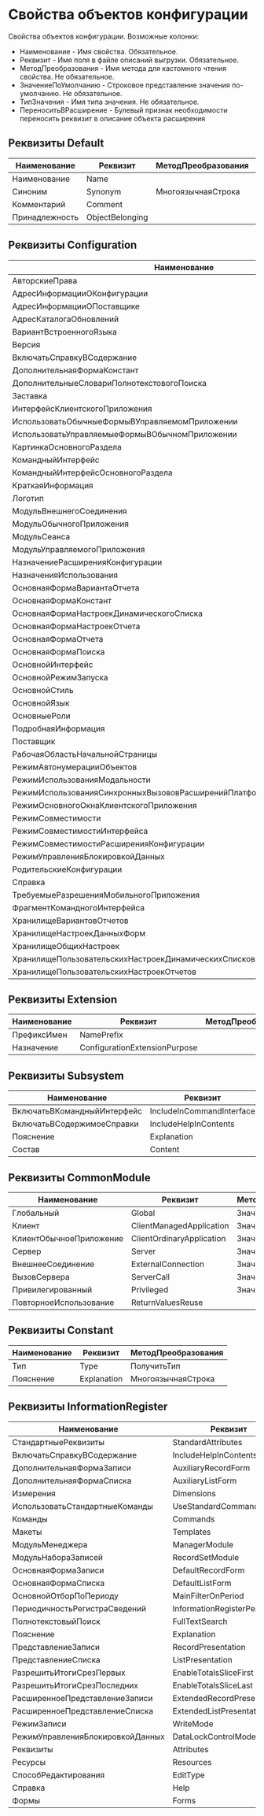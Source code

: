 # Свойства объектов конфигурации

Свойства объектов конфигурации.
Возможные колонки:

* Наименование - Имя свойства. Обязательное.
* Реквизит - Имя поля в файле описаний выгрузки. Обязательное.
* МетодПреобразования - Имя метода для кастомного чтения свойства. Не обязательное.
* ЗначениеПоУмолчанию - Строковое представление значения по-умолчанию. Не обязательное.
* ТипЗначения - Имя типа значения. Не обязательное.
* ПереноситьВРасширение - Булевый признак необходимости переносить реквизит в описание объекта расширения

## Реквизиты Default

| Наименование   | Реквизит        | МетодПреобразования | ПереноситьВРасширение |
| -------------- | --------------- | ------------------- | --------------------- |
| Наименование   | Name            |                     | true                  |
| Синоним        | Synonym         | МногоязычнаяСтрока  | true                  |
| Комментарий    | Comment         |                     | false                 |
| Принадлежность | ObjectBelonging |                     | true                  |

## Реквизиты Configuration

| Наименование                                                            | Реквизит                                        | МетодПреобразования |
| ----------------------------------------------------------------------- | ----------------------------------------------- | ------------------- |
| АвторскиеПрава                                                          | Copyright                                       | МногоязычнаяСтрока  |
| АдресИнформацииОКонфигурации                                            | ConfigurationInformationAddress                 | МногоязычнаяСтрока  |
| АдресИнформацииОПоставщике                                              | VendorInformationAddress                        | МногоязычнаяСтрока  |
| АдресКаталогаОбновлений                                                 | UpdateCatalogAddress                            |                     |
| ВариантВстроенногоЯзыка                                                 | ScriptVariant                                   |                     |
| Версия                                                                  | Version                                         |                     |
| ВключатьСправкуВСодержание                                              | IncludeHelpInContents                           |                     |
| ДополнительнаяФормаКонстант                                             | AuxiliaryConstantsForm                          |                     |
| ДополнительныеСловариПолнотекстовогоПоиска                              | AdditionalFullTextSearchDictionaries            |                     |
| Заставка                                                                | Splash                                          |                     |
| ИнтерфейсКлиентскогоПриложения                                          | ClientApplicationInterface                      |                     |
| ИспользоватьОбычныеФормыВУправляемомПриложении                          | UseOrdinaryFormInManagedApplication             |                     |
| ИспользоватьУправляемыеФормыВОбычномПриложении                          | UseManagedFormInOrdinaryApplication             |                     |
| КартинкаОсновногоРаздела                                                | MainSectionPicture                              |                     |
| КомандныйИнтерфейс                                                      | CommandInterface                                |                     |
| КомандныйИнтерфейсОсновногоРаздела                                      | MainSectionCommandInterface                     |                     |
| КраткаяИнформация                                                       | BriefInformation                                | МногоязычнаяСтрока  |
| Логотип                                                                 | Logo                                            |                     |
| МодульВнешнегоСоединения                                                | ExternalConnectionModule                        |                     |
| МодульОбычногоПриложения                                                | OrdinaryApplicationModule                       |                     |
| МодульСеанса                                                            | SessionModule                                   |                     |
| МодульУправляемогоПриложения                                            | ManagedApplicationModule                        |                     |
| НазначениеРасширенияКонфигурации                                        | ConfigurationExtensionPurpose                   |                     |
| НазначенияИспользования                                                 | UsePurposes                                     |                     |
| ОсновнаяФормаВариантаОтчета                                             | DefaultReportVariantForm                        |                     |
| ОсновнаяФормаКонстант                                                   | DefaultConstantsForm                            |                     |
| ОсновнаяФормаНастроекДинамическогоСписка                                | DefaultDynamicListSettingsForm                  |                     |
| ОсновнаяФормаНастроекОтчета                                             | DefaultReportSettingsForm                       |                     |
| ОсновнаяФормаОтчета                                                     | DefaultReportForm                               |                     |
| ОсновнаяФормаПоиска                                                     | DefaultSearchForm                               |                     |
| ОсновнойИнтерфейс                                                       | DefaultInterface                                |                     |
| ОсновнойРежимЗапуска                                                    | DefaultRunMode                                  |                     |
| ОсновнойСтиль                                                           | DefaultStyle                                    |                     |
| ОсновнойЯзык                                                            | DefaultLanguage                                 |                     |
| ОсновныеРоли                                                            | DefaultRoles                                    |                     |
| ПодробнаяИнформация                                                     | DetailedInformation                             | МногоязычнаяСтрока  |
| Поставщик                                                               | Vendor                                          |                     |
| РабочаяОбластьНачальнойСтраницы                                         | HomePageWorkArea                                |                     |
| РежимАвтонумерацииОбъектов                                              | ObjectAutonumerationMode                        |                     |
| РежимИспользованияМодальности                                           | ModalityUseMode                                 |                     |
| РежимИспользованияСинхронныхВызововРасширенийПлатформыИВнешнихКомпонент | SynchronousPlatformExtensionAndAddInCallUseMode |                     |
| РежимОсновногоОкнаКлиентскогоПриложения                                 | MainClientApplicationWindowMode                 |                     |
| РежимСовместимости                                                      | CompatibilityMode                               |                     |
| РежимСовместимостиИнтерфейса                                            | InterfaceCompatibilityMode                      |                     |
| РежимСовместимостиРасширенияКонфигурации                                | ConfigurationExtensionCompatibilityMode         |                     |
| РежимУправленияБлокировкойДанных                                        | DataLockControlMode                             |                     |
| РодительскиеКонфигурации                                                | ParentConfigurations                            |                     |
| Справка                                                                 | Help                                            |                     |
| ТребуемыеРазрешенияМобильногоПриложения                                 | RequiredMobileApplicationPermissions            |                     |
| ФрагментКомандногоИнтерфейса                                            | CommandInterfaceFragment                        |                     |
| ХранилищеВариантовОтчетов                                               | ReportsVariantsStorage                          |                     |
| ХранилищеНастроекДанныхФорм                                             | FormDataSettingsStorage                         |                     |
| ХранилищеОбщихНастроек                                                  | CommonSettingsStorage                           |                     |
| ХранилищеПользовательскихНастроекДинамическихСписков                    | DynamicListsUserSettingsStorage                 |                     |
| ХранилищеПользовательскихНастроекОтчетов                                | ReportsUserSettingsStorage                      |                     |

## Реквизиты Extension

| Наименование | Реквизит                      | МетодПреобразования |
| ------------ | ----------------------------- | ------------------- |
| ПрефиксИмен  | NamePrefix                    |                     |
| Назначение   | ConfigurationExtensionPurpose |                     |

## Реквизиты Subsystem

| Наименование                | Реквизит                  | МетодПреобразования | ТипЗначения | ЗначениеПоУмолчанию |
| --------------------------- | ------------------------- | ------------------- | ----------- | ------------------- |
| ВключатьВКомандныйИнтерфейс | IncludeInCommandInterface | ЗначениеБулево      | Булево      | false               |
| ВключатьВСодержимоеСправки  | IncludeHelpInContents     | ЗначениеБулево      | Булево      | false               |
| Пояснение                   | Explanation               | МногоязычнаяСтрока  |             |                     |
| Состав                      | Content                   | СоставПодсистемы    | Массив      |                     |


## Реквизиты CommonModule

| Наименование            | Реквизит                  | МетодПреобразования | ТипЗначения | ЗначениеПоУмолчанию |
| ----------------------- | ------------------------- | ------------------- | ----------- | ------------------- |
| Глобальный              | Global                    | ЗначениеБулево      | Булево      | false               |
| Клиент                  | ClientManagedApplication  | ЗначениеБулево      | Булево      | false               |
| КлиентОбычноеПриложение | ClientOrdinaryApplication | ЗначениеБулево      | Булево      | false               |
| Сервер                  | Server                    | ЗначениеБулево      | Булево      | true                |
| ВнешнееСоединение       | ExternalConnection        | ЗначениеБулево      | Булево      | false               |
| ВызовСервера            | ServerCall                | ЗначениеБулево      | Булево      | false               |
| Привилегированный       | Privileged                | ЗначениеБулево      | Булево      | false               |
| ПовторноеИспользование  | ReturnValuesReuse         |                     |             | DontUse             |

## Реквизиты Constant

| Наименование | Реквизит    | МетодПреобразования |
| ------------ | ----------- | ------------------- |
| Тип          | Type        | ПолучитьТип         |
| Пояснение    | Explanation | МногоязычнаяСтрока  |

## Реквизиты InformationRegister

| Наименование                     | Реквизит                       | ПереноситьВРасширение |
| -------------------------------- | ------------------------------ | --------------------- |
| СтандартныеРеквизиты             | StandardAttributes             |                       |
| ВключатьСправкуВСодержание       | IncludeHelpInContents          |                       |
| ДополнительнаяФормаЗаписи        | AuxiliaryRecordForm            |                       |
| ДополнительнаяФормаСписка        | AuxiliaryListForm              |                       |
| Измерения                        | Dimensions                     |                       |
| ИспользоватьСтандартныеКоманды   | UseStandardCommands            |                       |
| Команды                          | Commands                       |                       |
| Макеты                           | Templates                      |                       |
| МодульМенеджера                  | ManagerModule                  |                       |
| МодульНабораЗаписей              | RecordSetModule                |                       |
| ОсновнаяФормаЗаписи              | DefaultRecordForm              |                       |
| ОсновнаяФормаСписка              | DefaultListForm                |                       |
| ОсновнойОтборПоПериоду           | MainFilterOnPeriod             |                       |
| ПериодичностьРегистраСведений    | InformationRegisterPeriodicity | true                  |
| ПолнотекстовыйПоиск              | FullTextSearch                 |                       |
| Пояснение                        | Explanation                    |                       |
| ПредставлениеЗаписи              | RecordPresentation             |                       |
| ПредставлениеСписка              | ListPresentation               |                       |
| РазрешитьИтогиСрезПервых         | EnableTotalsSliceFirst         |                       |
| РазрешитьИтогиСрезПоследних      | EnableTotalsSliceLast          |                       |
| РасширенноеПредставлениеЗаписи   | ExtendedRecordPresentation     |                       |
| РасширенноеПредставлениеСписка   | ExtendedListPresentation       |                       |
| РежимЗаписи                      | WriteMode                      | true                  |
| РежимУправленияБлокировкойДанных | DataLockControlMode            |                       |
| Реквизиты                        | Attributes                     |                       |
| Ресурсы                          | Resources                      |                       |
| СпособРедактирования             | EditType                       |                       |
| Справка                          | Help                           |                       |
| Формы                            | Forms                          |                       |
